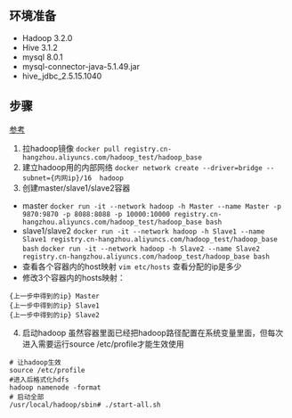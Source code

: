 ## 环境准备
- Hadoop 3.2.0
- Hive 3.1.2
- mysql 8.0.1
- mysql-connector-java-5.1.49.jar
- hive_jdbc_2.5.15.1040


## 步骤
[参考](https://zhuanlan.zhihu.com/p/242658224)
1. 拉hadoop镜像
```docker pull registry.cn-hangzhou.aliyuncs.com/hadoop_test/hadoop_base```
2. 建立hadoop用的内部网络
```docker network create --driver=bridge --subnet={内网ip}/16  hadoop```
3. 创建master/slave1/slave2容器
- master
```docker run -it --network hadoop -h Master --name Master -p 9870:9870 -p 8088:8088 -p 10000:10000 registry.cn-hangzhou.aliyuncs.com/hadoop_test/hadoop_base bash```
- slave1/slave2
```docker run -it --network hadoop -h Slave1 --name Slave1 registry.cn-hangzhou.aliyuncs.com/hadoop_test/hadoop_base bash```
```docker run -it --network hadoop -h Slave2 --name Slave2 registry.cn-hangzhou.aliyuncs.com/hadoop_test/hadoop_base bash```
- 查看各个容器内的host映射
```vim etc/hosts```
查看分配的ip是多少
- 修改3个容器内的hosts映射：
```
{上一步中得到的ip}	Master
{上一步中得到的ip}	Slave1
{上一步中得到的ip}	Slave2
```
4. 启动hadoop
虽然容器里面已经把hadoop路径配置在系统变量里面，但每次进入需要运行source /etc/profile才能生效使用
```
# 让hadoop生效
source /etc/profile
#进入后格式化hdfs
hadoop namenode -format
# 启动全部
/usr/local/hadoop/sbin# ./start-all.sh
```